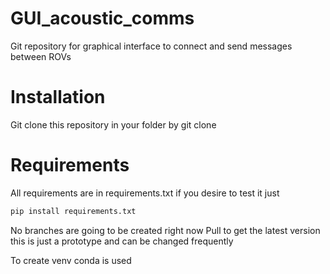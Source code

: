 # GUI_acoustic_comms
Git repository for graphical interface to connect and send messages between ROVs

# Installation
Git clone this repository in your folder by git clone

# Requirements
All requirements are in requirements.txt if you desire to test it just
```bash
pip install requirements.txt
```
No branches are going to be created right now
Pull to get the latest version this is just a prototype and can be changed frequently

To create venv conda is used
